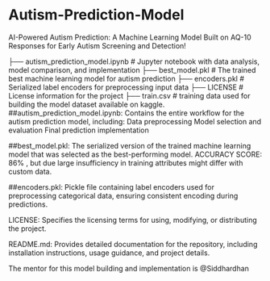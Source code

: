 # Autism-Prediction-Model
AI-Powered Autism Prediction: A Machine Learning Model Built on AQ-10 Responses for Early Autism Screening and Detection!

├── autism_prediction_model.ipynb   # Jupyter notebook with data analysis, model comparison, and implementation
├── best_model.pkl                  # The trained best machine learning model for autism prediction
├── encoders.pkl                    # Serialized label encoders for preprocessing input data
├── LICENSE                         # License information for the project
├── train.csv                       # training data used for building the model dataset available on kaggle.
##autism_prediction_model.ipynb:
Contains the entire workflow for the autism prediction model, including:
Data preprocessing
Model selection and evaluation
Final prediction implementation

##best_model.pkl:
The serialized version of the trained machine learning model that was selected as the best-performing model.
ACCURACY SCORE: 86% , but due large insufficiency in training attributes might differ with custom data.

##encoders.pkl:
Pickle file containing label encoders used for preprocessing categorical data, ensuring consistent encoding during predictions.

LICENSE:
Specifies the licensing terms for using, modifying, or distributing the project.

README.md:
Provides detailed documentation for the repository, including installation instructions, usage guidance, and project details.

The mentor for this model building and implementation is @Siddhardhan 

